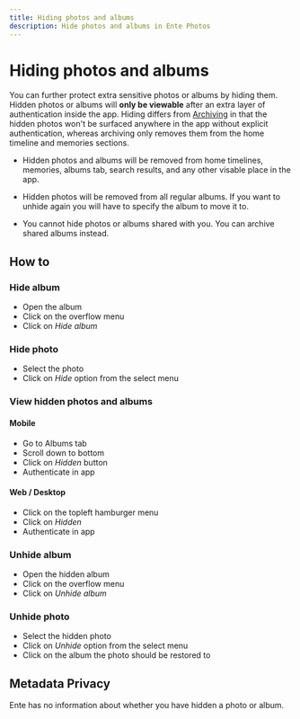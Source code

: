 ```yaml
---
title: Hiding photos and albums
description: Hide photos and albums in Ente Photos
---
```


# Hiding photos and albums

You can further protect extra sensitive photos or albums by hiding them. Hidden
photos or albums will **only be viewable** after an extra layer of
authentication inside the app. Hiding differs from [Archiving](./archive.md) in
that the hidden photos won't be surfaced anywhere in the app without explicit
authentication, whereas archiving only removes them from the home timeline and
memories sections.

-   Hidden photos and albums will be removed from home timelines, memories,
    albums tab, search results, and any other visable place in the app.

-   Hidden photos will be removed from all regular albums. If you want to unhide
    again you will have to specify the album to move it to.

-   You cannot hide photos or albums shared with you. You can archive shared
    albums instead.

## How to

### Hide album

-   Open the album
-   Click on the overflow menu
-   Click on _Hide album_

### Hide photo

-   Select the photo
-   Click on _Hide_ option from the select menu

### View hidden photos and albums

#### Mobile

-   Go to Albums tab
-   Scroll down to bottom
-   Click on _Hidden_ button
-   Authenticate in app

#### Web / Desktop

-   Click on the topleft hamburger menu
-   Click on _Hidden_
-   Authenticate in app

### Unhide album

-   Open the hidden album
-   Click on the overflow menu
-   Click on _Unhide album_

### Unhide photo

-   Select the hidden photo
-   Click on _Unhide_ option from the select menu
-   Click on the album the photo should be restored to

## Metadata Privacy

Ente has no information about whether you have hidden a photo or album.
